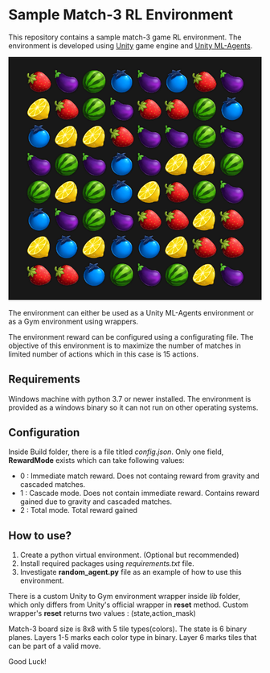# Sample Match-3 RL Environment

This repository contains a sample match-3 game RL environment. The environment is developed using [Unity](https://unity.com/) game engine and [Unity ML-Agents](https://github.com/Unity-Technologies/ml-agents).

![Match-3 Board](img/board.PNG)

The environment can either be used as a Unity ML-Agents environment or as a Gym environment using wrappers.

The environment reward can be configured using a configurating file. The objective of this environment is to maximize the number of matches in limited number of actions which in this case is 15 actions.

## Requirements

Windows machine with python 3.7 or newer installed. The environment is provided as a windows binary so it can not run on other operating systems.

## Configuration

Inside Build folder, there is a file titled *config.json*. Only one field, **RewardMode** exists which can take following values:
- 0 : Immediate match reward. Does not containg reward from gravity and cascaded matches.
- 1 : Cascade mode. Does not contain immediate reward. Contains reward gained due to gravity and cascaded matches.
- 2 : Total mode. Total reward gained 

## How to use?

1) Create a python virtual environment. (Optional but recommended)
2) Install required packages using *requirements.txt* file.
3) Investigate **random_agent.py** file as an example of how to use this environment.

There is a custom Unity to Gym environment wrapper inside *lib* folder, which only differs from Unity's official wrapper in **reset** method. Custom wrapper's **reset** returns two values : (state,action_mask)

Match-3 board size is 8x8 with 5 tile types(colors). The state is 6 binary planes. Layers 1-5 marks each color type in binary. Layer 6 marks tiles that can be part of a valid move.

Good Luck!

